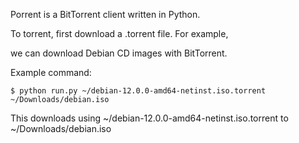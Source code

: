 Porrent is a BitTorrent client written in Python.

To torrent, first download a .torrent file. For example,

we can download Debian CD images with BitTorrent.

Example command:

```
$ python run.py ~/debian-12.0.0-amd64-netinst.iso.torrent ~/Downloads/debian.iso
```

This downloads using ~/debian-12.0.0-amd64-netinst.iso.torrent to ~/Downloads/debian.iso